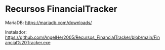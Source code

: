 # Recursos FinancialTracker

MariaDB:
https://mariadb.com/downloads/

Instalador:
https://github.com/AngelHer2005/Recursos_FinancialTracker/blob/main/Financial%20Tracker.exe
